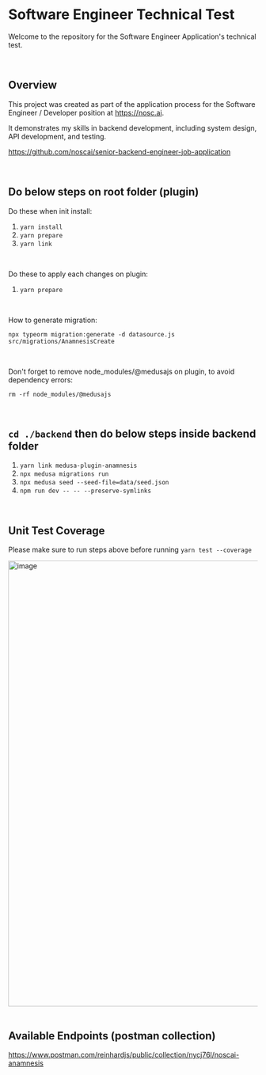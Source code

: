 # Software Engineer Technical Test

Welcome to the repository for the Software Engineer Application's technical test.

<br>

## Overview
This project was created as part of the application process for the Software Engineer / Developer position at https://nosc.ai. 

It demonstrates my skills in backend development, including system design, API development, and testing.

https://github.com/noscai/senior-backend-engineer-job-application

<br>

## Do below steps on root folder (plugin)
Do these when init install:
1. `yarn install`
2. `yarn prepare`
3. `yarn link`

<br>

Do these to apply each changes on plugin:
1. `yarn prepare`

<br>

How to generate migration:

```
npx typeorm migration:generate -d datasource.js src/migrations/AnamnesisCreate
```
<br>

Don't forget to remove node_modules/@medusajs on plugin, to avoid dependency errors:

```
rm -rf node_modules/@medusajs
```

<br>

## `cd ./backend` then do below steps inside backend folder
1. `yarn link medusa-plugin-anamnesis`
2. `npx medusa migrations run`
3. `npx medusa seed --seed-file=data/seed.json`
4. `npm run dev -- -- --preserve-symlinks`

<br>

## Unit Test Coverage
Please make sure to run steps above before running `yarn test --coverage`

<img width="901" alt="image" src="https://github.com/user-attachments/assets/8b430f63-6276-49a6-91d6-6899b3e88d56">

<br>
<br>

## Available Endpoints (postman collection)
https://www.postman.com/reinhardjs/public/collection/nycj76l/noscai-anamnesis
